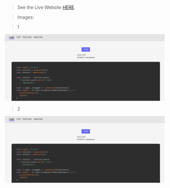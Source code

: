 > See the Live Website [HERE](https://react-router-dom-v5.netlify.app/).

> Images:

> 1

![image1](img/img1.png)

> 2

![image2](img/img1.png)
